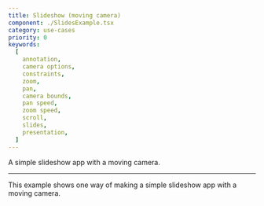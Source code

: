```yaml
---
title: Slideshow (moving camera)
component: ./SlidesExample.tsx
category: use-cases
priority: 0
keywords:
  [
    annotation,
    camera options,
    constraints,
    zoom,
    pan,
    camera bounds,
    pan speed,
    zoom speed,
    scroll,
    slides,
    presentation,
  ]
---
```


A simple slideshow app with a moving camera.

---

This example shows one way of making a simple slideshow app with a moving camera.
